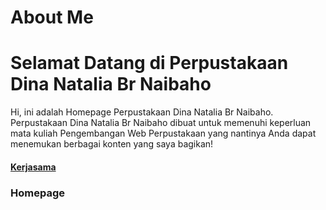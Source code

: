 # About Me
# Selamat Datang di Perpustakaan Dina Natalia Br Naibaho
<body>
Hi, ini adalah Homepage Perpustakaan Dina Natalia Br Naibaho. Perpustakaan Dina Natalia Br Naibaho dibuat untuk memenuhi keperluan mata kuliah Pengembangan Web Perpustakaan yang nantinya Anda dapat menemukan berbagai konten yang saya bagikan!
  <h4><a href="https://um.ac.id/">Kerjasama</a>
<h3>Homepage</h3>
